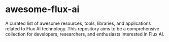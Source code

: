 # awesome-flux-ai
A curated list of awesome resources, tools, libraries, and applications related to Flux AI technology. This repository aims to be a comprehensive collection for developers, researchers, and enthusiasts interested in Flux AI.

